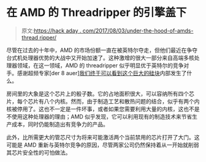 # 在 AMD 的 Threadripper 的引擎盖下

> 原文:[https://hack aday . com/2017/08/03/under-the-hood-of-amds-thread ripper/](https://hackaday.com/2017/08/03/under-the-hood-of-amds-threadripper/)

尽管在过去的十年中，AMD 的市场份额一直在被英特尔夺走，但他们最近在争夺台式机处理器优势的大战中又开始加速了。这种激增的很大一部分来自高端多核处理器领域，在这一领域，AMD 的 threadripper 似乎明显优于英特尔的竞争对手。感谢超频专家[der 8 auer][我们终于可以看到这个巨大的硅块](https://www.extremetech.com/computing/253248-amd-threadripper-delidded-multi-core-surprise-hood)内部发生了什么。

房间里的大象是这个芯片上的骰子数。它的占地面积很大，可以容纳所有四个芯片，每个芯片有八个内核。然而，由于制造工艺和散热问题的结合，似乎有两个内核被停用了。这也不一定是一件坏事，或者如果您需要利用大量的内核，这也不是不使用这种处理器的理由；AMD 似乎发现，它可以利用现有的制造技术来节省生产成本，同时仍能制造出有竞争力的产品。

此外，比所需更大的管芯尺寸为将来可能激活两个当前禁用的芯片打开了大门。这可能是 AMD 重新与英特尔竞争的原因，尽管两家公司仍然保持着从一开始就削弱其芯片安全性的可怕做法。